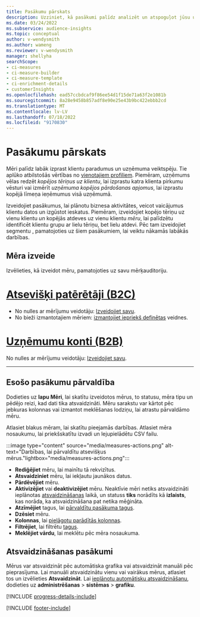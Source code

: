 ```yaml
---
title: Pasākumu pārskats
description: Uzziniet, kā pasākumi palīdz analizēt un atspoguļot jūsu uzņēmuma veiktspēju.
ms.date: 03/24/2022
ms.subservice: audience-insights
ms.topic: conceptual
author: v-wendysmith
ms.author: wameng
ms.reviewer: v-wendysmith
manager: shellyha
searchScope:
- ci-measures
- ci-measure-builder
- ci-measure-template
- ci-enrichment-details
- customerInsights
ms.openlocfilehash: ead57ccbdcaf9f86ee54d1f15de71a63f2e1081b
ms.sourcegitcommit: 8a28e9458b857adf8e90e25e43b9bc422ebbb2cd
ms.translationtype: MT
ms.contentlocale: lv-LV
ms.lasthandoff: 07/18/2022
ms.locfileid: "9170830"
---
```

# <a name="measures-overview"></a>Pasākumu pārskats

Mēri palīdz labāk izprast klientu paradumus un uzņēmuma veiktspēju. Tie aplūko atbilstošās vērtības no [vienotajiem profiliem](data-unification.md). Piemēram, uzņēmums vēlas redzēt *kopējos tēriņus uz klientu*, lai izprastu katra klienta pirkumu vēsturi vai izmērīt *uzņēmuma kopējos pārdošanas apjomus*, lai izprastu kopējā līmeņa ieņēmumus visā uzņēmumā.

Izveidojiet pasākumus, lai plānotu biznesa aktivitātes, veicot vaicājumus klientu datos un izgūstot ieskatus. Piemēram, izveidojiet kopējo tēriņu uz vienu klientu *un* kopējās atdeves uz vienu klientu *mēru*, lai palīdzētu identificēt klientu grupu ar lielu tēriņu, bet lielu atdevi. Pēc tam izveidojiet segmentu [,](segments.md) pamatojoties uz šiem pasākumiem, lai veiktu nākamās labākās darbības.

## <a name="create-a-measure"></a>Mēra izveide

Izvēlieties, kā izveidot mēru, pamatojoties uz savu mērķauditoriju.

# <a name="individual-consumers-b-to-c"></a>[Atsevišķi patērētāji (B2C)](#tab/b2c)

- No nulles ar mērījumu veidotāju: [Izveidojiet savu](measure-builder.md).
- No bieži izmantotajiem mēriem: [izmantojiet iepriekš definētas](measure-templates.md) veidnes.

# <a name="business-accounts-b-to-b"></a>[Uzņēmumu konti (B2B)](#tab/b2b)

No nulles ar mērījumu veidotāju: [Izveidojiet savu](measure-builder.md).

---

## <a name="manage-existing-measures"></a>Esošo pasākumu pārvaldība

Dodieties uz **lapu Mēri**, lai skatītu izveidotos mērus, to statusu, mēra tipu un pēdējo reizi, kad dati tika atsvaidzināti. Mēru sarakstu var kārtot pēc jebkuras kolonnas vai izmantot meklēšanas lodziņu, lai atrastu pārvaldāmo mēru.

Atlasiet blakus mēram, lai skatītu pieejamās darbības. Atlasiet mēra nosaukumu, lai priekšskatītu izvadi un lejupielādētu CSV failu.

:::image type="content" source="media/measures-actions.png" alt-text="Darbības, lai pārvaldītu atsevišķus mērus."lightbox="media/measures-actions.png":::

- **Rediģējiet** mēru, lai mainītu tā rekvizītus.
- **Atsvaidziniet** mēru, lai iekļautu jaunākos datus.
- **Pārdēvējiet** mēru.
- **Aktivizējiet** vai **deaktivizējiet** mēru. Neaktīvie mēri netiks atsvaidzināti ieplānotas [atsvaidzināšanas](system.md#schedule-tab) laikā, un statuss **tiks** norādīts kā **izlaists**, kas norāda, ka atsvaidzināšana pat netika mēģināta.
- **Atzīmējiet** tagus, lai [pārvaldītu pasākuma tagus](work-with-tags-columns.md#manage-tags).
- **Dzēsiet** mēru.
- **Kolonnas**, lai [pielāgotu parādītās kolonnas](work-with-tags-columns.md#customize-columns).
- **Filtrējiet**, lai filtrētu [tagus](work-with-tags-columns.md#filter-on-tags).
- **Meklējiet vārdu**, lai meklētu pēc mēra nosaukuma.

## <a name="refresh-measures"></a>Atsvaidzināšanas pasākumi

Mērus var atsvaidzināt pēc automātiska grafika vai atsvaidzināt manuāli pēc pieprasījuma. Lai manuāli atsvaidzinātu vienu vai vairākus mērus, atlasiet tos un izvēlieties **Atsvaidzināt**. Lai [ieplānotu automātisku atsvaidzināšanu](system.md#schedule-tab), dodieties uz **administrēšanas** > **sistēmas** > **grafiku**.

[!INCLUDE [progress-details-include](includes/progress-details-pane.md)]

[!INCLUDE [footer-include](includes/footer-banner.md)]
